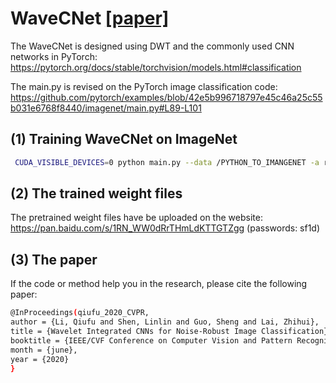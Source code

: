 # WaveCNet [[paper]](https://openaccess.thecvf.com/content_CVPR_2020/papers/Li_Wavelet_Integrated_CNNs_for_Noise-Robust_Image_Classification_CVPR_2020_paper.pdf)

The WaveCNet is designed using DWT and the commonly used CNN networks in PyTorch: https://pytorch.org/docs/stable/torchvision/models.html#classification

The main.py is revised on the PyTorch image classification code: https://github.com/pytorch/examples/blob/42e5b996718797e45c46a25c55b031e6768f8440/imagenet/main.py#L89-L101

## (1) Training WaveCNet on ImageNet

```bash
 CUDA_VISIBLE_DEVICES=0 python main.py --data /PYTHON_TO_IMANGENET -a resnet18_dwt -b 256 -w bior3.3 --gpu 0 --lr 0.1
```

## (2) The trained weight files

The pretrained weight files have be uploaded on the website: https://pan.baidu.com/s/1RN_WW0dRrTHmLdKTTGTZgg  (passwords: sf1d)

## (3) The paper

If the code or method help you in the research, please cite the following paper:

```bash
@InProceedings(qiufu_2020_CVPR,
author = {Li, Qiufu and Shen, Linlin and Guo, Sheng and Lai, Zhihui},
title = {Wavelet Integrated CNNs for Noise-Robust Image Classification},
booktitle = {IEEE/CVF Conference on Computer Vision and Pattern Recognition (CVPR)},
month = {june},
year = {2020}
}
```
